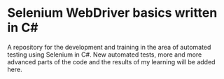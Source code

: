 # Selenium WebDriver basics written in C#
A repository for the development and training in the area of automated testing using Selenium in C#. 
New automated tests, more and more advanced parts of the code and the results of my learning will be added here.
